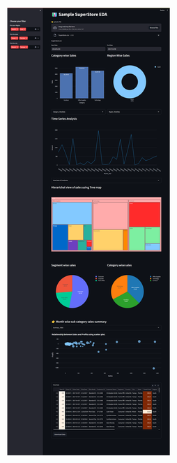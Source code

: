 ![Superstore App Screenshot](https://github.com/Vivekmahato03/streamlit-app/raw/main/superstore%20app.png)
